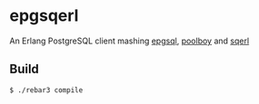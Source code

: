 epgsqerl
=====

An Erlang PostgreSQL client mashing [epgsql](https://github.com/epgsql/epgsql), [poolboy](https://github.com/devinus/poolboy) and [sqerl](https://github.com/devinus/sqerl)

Build
-----

    $ ./rebar3 compile
